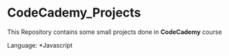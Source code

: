 # CodeCademy_Projects

This Repository contains some small projects done in **CodeCademy** course

Language:
  *Javascript
